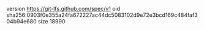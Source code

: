 version https://git-lfs.github.com/spec/v1
oid sha256:0903f0e355a24fa672227ac44dc5083102d9e72e3bcd169c484faf304b94e680
size 18990
